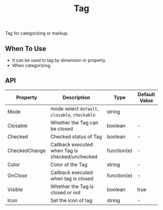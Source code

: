﻿---
category: Components
type: Data Display
title: Tag
cover: https://gw.alipayobjects.com/zos/alicdn/cH1BOLfxC/Tag.svg
---

Tag for categorizing or markup.

## When To Use

- It can be used to tag by dimension or property.
- When categorizing.

## API

| Property | Description | Type | Default Value |
| --- | --- | --- | --- |
| Mode |mode select `default`, `closable`, `checkable`     | string         |
| Closable | Whether the Tag can be closed| boolean         |-       |
| Checked | 	Checked status of Tag| boolean         |-       |
| CheckedChange | Callback executed when Tag is checked/unchecked| function(e)         |-       |
| Color | Color of the Tag | string   | -         |
| OnClose | Callback executed when tag is closed     | function(e)        | -         |
| Visible | Whether the Tag is closed or not | boolean         | true         |
| Icon | Set the icon of tag  | string        | -         |